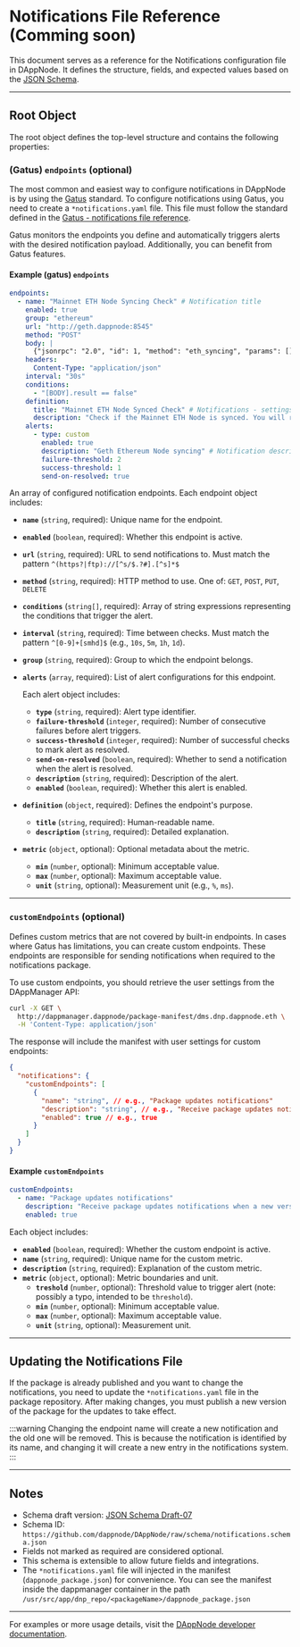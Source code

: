 # Notifications File Reference (Comming soon)

This document serves as a reference for the Notifications configuration file in DAppNode. It defines the structure, fields, and expected values based on the [JSON Schema](https://github.com/dappnode/DAppNode/raw/schema/notifications.schema.json).

---

## Root Object

The root object defines the top-level structure and contains the following properties:

### (Gatus) `endpoints` (optional)

The most common and easiest way to configure notifications in DAppNode is by using the [Gatus](https://github.com/TwiN/gatus) standard. To configure notifications using Gatus, you need to create a `*notifications.yaml` file. This file must follow the standard defined in the [Gatus - notifications file reference](https://docs.dappnode.io/docs/dev/references/notifications).

Gatus monitors the endpoints you define and automatically triggers alerts with the desired notification payload. Additionally, you can benefit from Gatus features.

#### Example (gatus) `endpoints`

```yaml
endpoints:
  - name: "Mainnet ETH Node Syncing Check" # Notification title
    enabled: true
    group: "ethereum"
    url: "http://geth.dappnode:8545"
    method: "POST"
    body: |
      {"jsonrpc": "2.0", "id": 1, "method": "eth_syncing", "params": []}
    headers:
      Content-Type: "application/json"
    interval: "30s"
    conditions:
      - "[BODY].result == false"
    definition:
      title: "Mainnet ETH Node Synced Check" # Notifications - settings: title of the notification to be configured
      description: "Check if the Mainnet ETH Node is synced. You will receive a notification if the node is syncing and another one when it is synced." # Notifications - settings: description of the notification to be configured
    alerts:
      - type: custom
        enabled: true
        description: "Geth Ethereum Node syncing" # Notification description
        failure-threshold: 2
        success-threshold: 1
        send-on-resolved: true
```

An array of configured notification endpoints. Each endpoint object includes:

- **`name`** (`string`, required): Unique name for the endpoint.
- **`enabled`** (`boolean`, required): Whether this endpoint is active.
- **`url`** (`string`, required): URL to send notifications to. Must match the pattern `^(https?|ftp)://[^s/$.?#].[^s]*$`
- **`method`** (`string`, required): HTTP method to use. One of: `GET`, `POST`, `PUT`, `DELETE`
- **`conditions`** (`string[]`, required): Array of string expressions representing the conditions that trigger the alert.
- **`interval`** (`string`, required): Time between checks. Must match the pattern `^[0-9]+[smhd]$` (e.g., `10s`, `5m`, `1h`, `1d`).
- **`group`** (`string`, required): Group to which the endpoint belongs.
- **`alerts`** (`array`, required): List of alert configurations for this endpoint.

  Each alert object includes:

  - **`type`** (`string`, required): Alert type identifier.
  - **`failure-threshold`** (`integer`, required): Number of consecutive failures before alert triggers.
  - **`success-threshold`** (`integer`, required): Number of successful checks to mark alert as resolved.
  - **`send-on-resolved`** (`boolean`, required): Whether to send a notification when the alert is resolved.
  - **`description`** (`string`, required): Description of the alert.
  - **`enabled`** (`boolean`, required): Whether this alert is enabled.

- **`definition`** (`object`, required): Defines the endpoint's purpose.
  - **`title`** (`string`, required): Human-readable name.
  - **`description`** (`string`, required): Detailed explanation.
- **`metric`** (`object`, optional): Optional metadata about the metric.
  - **`min`** (`number`, optional): Minimum acceptable value.
  - **`max`** (`number`, optional): Maximum acceptable value.
  - **`unit`** (`string`, optional): Measurement unit (e.g., `%`, `ms`).

---

### `customEndpoints` (optional)

Defines custom metrics that are not covered by built-in endpoints. In cases where Gatus has limitations, you can create custom endpoints. These endpoints are responsible for sending notifications when required to the notifications package.

To use custom endpoints, you should retrieve the user settings from the DAppManager API:

```bash
curl -X GET \
  http://dappmanager.dappnode/package-manifest/dms.dnp.dappnode.eth \
  -H 'Content-Type: application/json'
```

The response will include the manifest with user settings for custom endpoints:

```json
{
  "notifications": {
    "customEndpoints": [
      {
        "name": "string", // e.g., "Package updates notifications"
        "description": "string", // e.g., "Receive package updates notifications when a new version is available."
        "enabled": true // e.g., true
      }
    ]
  }
}
```

#### Example `customEndpoints`

```yaml
customEndpoints:
  - name: "Package updates notifications"
    description: "Receive package updates notifications when a new version is available."
    enabled: true
```

Each object includes:

- **`enabled`** (`boolean`, required): Whether the custom endpoint is active.
- **`name`** (`string`, required): Unique name for the custom metric.
- **`description`** (`string`, required): Explanation of the custom metric.
- **`metric`** (`object`, optional): Metric boundaries and unit.
  - **`treshold`** (`number`, optional): Threshold value to trigger alert (note: possibly a typo, intended to be `threshold`).
  - **`min`** (`number`, optional): Minimum acceptable value.
  - **`max`** (`number`, optional): Maximum acceptable value.
  - **`unit`** (`string`, optional): Measurement unit.

---

## Updating the Notifications File

If the package is already published and you want to change the notifications, you need to update the `*notifications.yaml` file in the package repository. After making changes, you must publish a new version of the package for the updates to take effect.

:::warning
Changing the endpoint name will create a new notification and the old one will be removed. This is because the notification is identified by its name, and changing it will create a new entry in the notifications system.
:::

---

## Notes

- Schema draft version: [JSON Schema Draft-07](http://json-schema.org/draft-07/schema#)
- Schema ID: `https://github.com/dappnode/DAppNode/raw/schema/notifications.schema.json`
- Fields not marked as required are considered optional.
- This schema is extensible to allow future fields and integrations.
- The `*notifications.yaml` file will injected in the manifest (`dappnode_package.json`) for convenience. You can see the manifest inside the dappmanager container in the path `/usr/src/app/dnp_repo/<packageName>/dappnode_package.json`

---

For examples or more usage details, visit the [DAppNode developer documentation](https://docs.dappnode.io).
